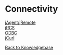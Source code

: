 # Connectivity

<PageHeader />

[jAgent/jRemote](./jagent/README.md)  
[jRCS](./jrcs/README.md)  
[ODBC](./ODBC/README.md)  
[jCurl](./faq/jcurl/README.md)  

[Back to Knowledgebase](./../README.md)

<PageFooter />
